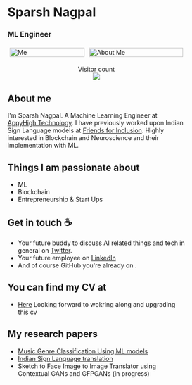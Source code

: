 # Sparsh Nagpal
### ML Engineer 

<!--img src="https://media-exp1.licdn.com/dms/image/C5603AQEX_5JP2BdAJw/profile-displayphoto-shrink_800_800/0/1622919664727?e=1668643200&v=beta&t=4ECIEPlc3hYJ5ZwmsmeefUO9tCY4ASa64kAJ_7Wkr38" alt="Hello world" width=200, height=200-->





<style>
* {
  box-sizing: border-box;
}

.row {
  display: flex;
}

/* Create three equal columns that sits next to each other */
.column {
  padding: 5px;
}
</style>
</head>
<body>

<div class="row">
  <div class="column">
<img src="https://media-exp1.licdn.com/dms/image/C5603AQEX_5JP2BdAJw/profile-displayphoto-shrink_800_800/0/1622919664727?e=1668643200&v=beta&t=4ECIEPlc3hYJ5ZwmsmeefUO9tCY4ASa64kAJ_7Wkr38" alt="Me" width=100%>  </div>
  <div class="column">
    <img src="https://media-exp1.licdn.com/dms/image/C4D16AQGNenRf4MBLew/profile-displaybackgroundimage-shrink_350_1400/0/1652300783946?e=1668643200&v=beta&t=lCNr0jxybLtGh7kitezPUp26DO1tWT5cEYnvflRbNWM" alt="About Me" style="width:100%">
  </div>
</div>




















<p align="center"> 
  Visitor count<br>
  <img src="https://profile-counter.glitch.me/0sparsh2/count.svg" />
</p>

## About me

I'm Sparsh Nagpal. A Machine Learning Engineer at [AppyHigh Technology](https://www.appyhigh.com/). I have previously worked upon Indian Sign Language models at [Friends for Inclusion](). Highly interested in Blockchain and Neuroscience and their implementation with ML. 

## Things I am passionate about

- ML 
- Blockchain 
- Entrepreneurship & Start Ups 

## Get in touch ☕

- Your future buddy to discuss AI related things and tech in general on [Twitter](https://twitter.com/techsparshyyy).
- Your future employee on [LinkedIn](https://www.linkedin.com/in/sparshnagpal)
- And of course GitHub you're already on .

## You can find my CV at 

- [Here](https://drive.google.com/file/d/1Sb_eLD-N5ucL4YW8xbs8FC6KrjCbIag9/view?usp=sharing) Looking forward to wokring along and upgrading this cv 

## My research papers

- [Music Genre Classification Using ML models](https://www.ijraset.com/fileserve.php?FID=35381)
- [Indian Sign Language translation](https://empower2021.iiitb.ac.in/wp-content/uploads/2022/01/paper15_Improving-the-Efficacy-of-Virtual-Sign-Language-Interpreter.pdf)
- Sketch to Face Image to Image Translator using Contextual GANs and GFPGANs (in progress)




<!--
**0sparsh2/0sparsh2** is a ✨ _special_ ✨ repository because its `README.md` (this file) appears on your GitHub profile.

Here are some ideas to get you started:

- 🔭 I’m currently working on ...
- 🌱 I’m currently learning ...
- 👯 I’m looking to collaborate on ...
- 🤔 I’m looking for help with ...
- 💬 Ask me about ...
- 📫 How to reach me: ...
- 😄 Pronouns: ...
- ⚡ Fun fact: ...
-->
